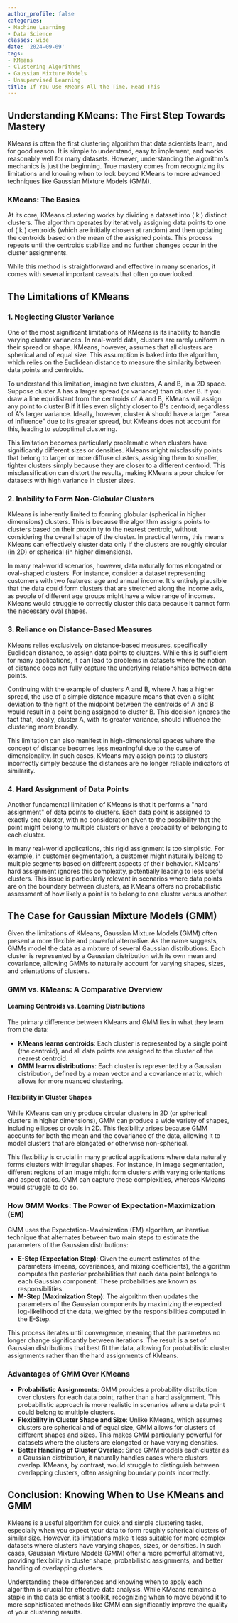 ```yaml
---
author_profile: false
categories:
- Machine Learning
- Data Science
classes: wide
date: '2024-09-09'
tags:
- KMeans
- Clustering Algorithms
- Gaussian Mixture Models
- Unsupervised Learning
title: If You Use KMeans All the Time, Read This
---
```


## Understanding KMeans: The First Step Towards Mastery

KMeans is often the first clustering algorithm that data scientists learn, and for good reason. It is simple to understand, easy to implement, and works reasonably well for many datasets. However, understanding the algorithm's mechanics is just the beginning. True mastery comes from recognizing its limitations and knowing when to look beyond KMeans to more advanced techniques like Gaussian Mixture Models (GMM).

### KMeans: The Basics

At its core, KMeans clustering works by dividing a dataset into \( k \) distinct clusters. The algorithm operates by iteratively assigning data points to one of \( k \) centroids (which are initially chosen at random) and then updating the centroids based on the mean of the assigned points. This process repeats until the centroids stabilize and no further changes occur in the cluster assignments.

While this method is straightforward and effective in many scenarios, it comes with several important caveats that often go overlooked.

## The Limitations of KMeans

### 1. Neglecting Cluster Variance

One of the most significant limitations of KMeans is its inability to handle varying cluster variances. In real-world data, clusters are rarely uniform in their spread or shape. KMeans, however, assumes that all clusters are spherical and of equal size. This assumption is baked into the algorithm, which relies on the Euclidean distance to measure the similarity between data points and centroids.

To understand this limitation, imagine two clusters, A and B, in a 2D space. Suppose cluster A has a larger spread (or variance) than cluster B. If you draw a line equidistant from the centroids of A and B, KMeans will assign any point to cluster B if it lies even slightly closer to B's centroid, regardless of A's larger variance. Ideally, however, cluster A should have a larger "area of influence" due to its greater spread, but KMeans does not account for this, leading to suboptimal clustering.

This limitation becomes particularly problematic when clusters have significantly different sizes or densities. KMeans might misclassify points that belong to larger or more diffuse clusters, assigning them to smaller, tighter clusters simply because they are closer to a different centroid. This misclassification can distort the results, making KMeans a poor choice for datasets with high variance in cluster sizes.

### 2. Inability to Form Non-Globular Clusters

KMeans is inherently limited to forming globular (spherical in higher dimensions) clusters. This is because the algorithm assigns points to clusters based on their proximity to the nearest centroid, without considering the overall shape of the cluster. In practical terms, this means KMeans can effectively cluster data only if the clusters are roughly circular (in 2D) or spherical (in higher dimensions).

In many real-world scenarios, however, data naturally forms elongated or oval-shaped clusters. For instance, consider a dataset representing customers with two features: age and annual income. It's entirely plausible that the data could form clusters that are stretched along the income axis, as people of different age groups might have a wide range of incomes. KMeans would struggle to correctly cluster this data because it cannot form the necessary oval shapes.

### 3. Reliance on Distance-Based Measures

KMeans relies exclusively on distance-based measures, specifically Euclidean distance, to assign data points to clusters. While this is sufficient for many applications, it can lead to problems in datasets where the notion of distance does not fully capture the underlying relationships between data points.

Continuing with the example of clusters A and B, where A has a higher spread, the use of a simple distance measure means that even a slight deviation to the right of the midpoint between the centroids of A and B would result in a point being assigned to cluster B. This decision ignores the fact that, ideally, cluster A, with its greater variance, should influence the clustering more broadly.

This limitation can also manifest in high-dimensional spaces where the concept of distance becomes less meaningful due to the curse of dimensionality. In such cases, KMeans may assign points to clusters incorrectly simply because the distances are no longer reliable indicators of similarity.

### 4. Hard Assignment of Data Points

Another fundamental limitation of KMeans is that it performs a "hard assignment" of data points to clusters. Each data point is assigned to exactly one cluster, with no consideration given to the possibility that the point might belong to multiple clusters or have a probability of belonging to each cluster.

In many real-world applications, this rigid assignment is too simplistic. For example, in customer segmentation, a customer might naturally belong to multiple segments based on different aspects of their behavior. KMeans' hard assignment ignores this complexity, potentially leading to less useful clusters. This issue is particularly relevant in scenarios where data points are on the boundary between clusters, as KMeans offers no probabilistic assessment of how likely a point is to belong to one cluster versus another.

## The Case for Gaussian Mixture Models (GMM)

Given the limitations of KMeans, Gaussian Mixture Models (GMM) often present a more flexible and powerful alternative. As the name suggests, GMMs model the data as a mixture of several Gaussian distributions. Each cluster is represented by a Gaussian distribution with its own mean and covariance, allowing GMMs to naturally account for varying shapes, sizes, and orientations of clusters.

### GMM vs. KMeans: A Comparative Overview

#### Learning Centroids vs. Learning Distributions

The primary difference between KMeans and GMM lies in what they learn from the data:

- **KMeans learns centroids**: Each cluster is represented by a single point (the centroid), and all data points are assigned to the cluster of the nearest centroid.
- **GMM learns distributions**: Each cluster is represented by a Gaussian distribution, defined by a mean vector and a covariance matrix, which allows for more nuanced clustering.

#### Flexibility in Cluster Shapes

While KMeans can only produce circular clusters in 2D (or spherical clusters in higher dimensions), GMM can produce a wide variety of shapes, including ellipses or ovals in 2D. This flexibility arises because GMM accounts for both the mean and the covariance of the data, allowing it to model clusters that are elongated or otherwise non-spherical.

This flexibility is crucial in many practical applications where data naturally forms clusters with irregular shapes. For instance, in image segmentation, different regions of an image might form clusters with varying orientations and aspect ratios. GMM can capture these complexities, whereas KMeans would struggle to do so.

### How GMM Works: The Power of Expectation-Maximization (EM)

GMM uses the Expectation-Maximization (EM) algorithm, an iterative technique that alternates between two main steps to estimate the parameters of the Gaussian distributions:

- **E-Step (Expectation Step)**: Given the current estimates of the parameters (means, covariances, and mixing coefficients), the algorithm computes the posterior probabilities that each data point belongs to each Gaussian component. These probabilities are known as responsibilities.
- **M-Step (Maximization Step)**: The algorithm then updates the parameters of the Gaussian components by maximizing the expected log-likelihood of the data, weighted by the responsibilities computed in the E-Step.

This process iterates until convergence, meaning that the parameters no longer change significantly between iterations. The result is a set of Gaussian distributions that best fit the data, allowing for probabilistic cluster assignments rather than the hard assignments of KMeans.

### Advantages of GMM Over KMeans

- **Probabilistic Assignments**: GMM provides a probability distribution over clusters for each data point, rather than a hard assignment. This probabilistic approach is more realistic in scenarios where a data point could belong to multiple clusters.
- **Flexibility in Cluster Shape and Size**: Unlike KMeans, which assumes clusters are spherical and of equal size, GMM allows for clusters of different shapes and sizes. This makes GMM particularly powerful for datasets where the clusters are elongated or have varying densities.
- **Better Handling of Cluster Overlap**: Since GMM models each cluster as a Gaussian distribution, it naturally handles cases where clusters overlap. KMeans, by contrast, would struggle to distinguish between overlapping clusters, often assigning boundary points incorrectly.

## Conclusion: Knowing When to Use KMeans and GMM

KMeans is a useful algorithm for quick and simple clustering tasks, especially when you expect your data to form roughly spherical clusters of similar size. However, its limitations make it less suitable for more complex datasets where clusters have varying shapes, sizes, or densities. In such cases, Gaussian Mixture Models (GMM) offer a more powerful alternative, providing flexibility in cluster shape, probabilistic assignments, and better handling of overlapping clusters.

Understanding these differences and knowing when to apply each algorithm is crucial for effective data analysis. While KMeans remains a staple in the data scientist's toolkit, recognizing when to move beyond it to more sophisticated methods like GMM can significantly improve the quality of your clustering results.